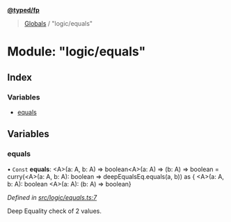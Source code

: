 **[@typed/fp](../README.md)**

> [Globals](../globals.md) / "logic/equals"

# Module: "logic/equals"

## Index

### Variables

* [equals](_logic_equals_.md#equals)

## Variables

### equals

• `Const` **equals**: \<A>(a: A, b: A) => boolean\<A>(a: A) => (b: A) => boolean = curry(\<A>(a: A, b: A): boolean => deepEqualsEq.equals(a, b)) as { \<A>(a: A, b: A): boolean \<A>(a: A): (b: A) => boolean}

*Defined in [src/logic/equals.ts:7](https://github.com/TylorS/typed-fp/blob/41076ce/src/logic/equals.ts#L7)*

Deep Equality check of 2 values.
